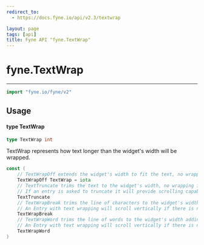 ```yaml
---
redirect_to:
  - https://docs.fyne.io/api/v2.3/textwrap

layout: page
tags: [api]
title: Fyne API "fyne.TextWrap"
---
```



# fyne.TextWrap
---
```go
import "fyne.io/fyne/v2"
```

## Usage

#### type TextWrap

```go
type TextWrap int
```

TextWrap represents how text longer than the widget's width will be wrapped.

```go
const (
	// TextWrapOff extends the widget's width to fit the text, no wrapping is applied.
	TextWrapOff TextWrap = iota
	// TextTruncate trims the text to the widget's width, no wrapping is applied.
	// If an entry is asked to truncate it will provide scrolling capabilities.
	TextTruncate
	// TextWrapBreak trims the line of characters to the widget's width adding the excess as new line.
	// An Entry with text wrapping will scroll vertically if there is not enough space for all the text.
	TextWrapBreak
	// TextWrapWord trims the line of words to the widget's width adding the excess as new line.
	// An Entry with text wrapping will scroll vertically if there is not enough space for all the text.
	TextWrapWord
)
```
